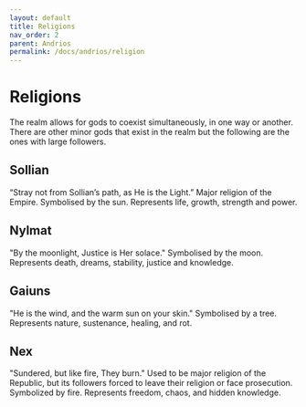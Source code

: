 ```yaml
---
layout: default
title: Religions
nav_order: 2
parent: Andrios
permalink: /docs/andrios/religion
---
```

# Religions

 The realm allows for gods to coexist simultaneously, in one way or another. There are other minor gods that exist in the realm but the following are the ones with large followers.


## Sollian
“Stray not from Sollian’s path,
as He is the Light.”
 Major religion of the Empire. Symbolised by the sun. Represents life, growth, strength and power.


## Nylmat
"By the moonlight, Justice is Her solace."
 Symbolised by the moon. Represents death, dreams, stability, justice and knowledge.

## Gaiuns
"He is the wind,
and the warm sun on your skin."
 Symbolised by a tree. Represents nature, sustenance, healing, and rot.

## Nex
"Sundered, but like fire, They burn."
 Used to be major religion of the Republic, but its followers forced to leave their religion or face prosecution. Symbolized by fire. Represents freedom, chaos, and hidden knowledge.
